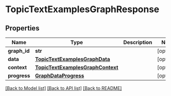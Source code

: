 # TopicTextExamplesGraphResponse

## Properties
Name | Type | Description | Notes
------------ | ------------- | ------------- | -------------
**graph_id** | **str** |  | [optional] 
**data** | [**TopicTextExamplesGraphData**](TopicTextExamplesGraphData.md) |  | [optional] 
**context** | [**TopicTextExamplesGraphContext**](TopicTextExamplesGraphContext.md) |  | [optional] 
**progress** | [**GraphDataProgress**](GraphDataProgress.md) |  | [optional] 

[[Back to Model list]](../README.md#documentation-for-models) [[Back to API list]](../README.md#documentation-for-api-endpoints) [[Back to README]](../README.md)


